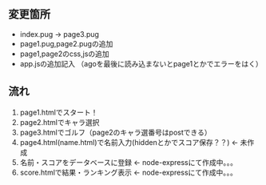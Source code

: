 ## 変更箇所

* index.pug → page3.pug
* page1.pug,page2.pugの追加
* page1,page2のcss,jsの追加
* app.jsの追加記入
（agoを最後に読み込まないとpage1とかでエラーをはく）

## 流れ

1. page1.htmlでスタート！
2. page2.htmlでキャラ選択
3. page3.htmlでゴルフ（page2のキャラ選番号はpostできる）
4. page4.html(name.html)で名前入力(hiddenとかでスコア保存？？) ← 未作成
5. 名前・スコアをデータベースに登録 ← node-expressにて作成中。。。
6. score.htmlで結果・ランキング表示 ← node-expressにて作成中。。。
